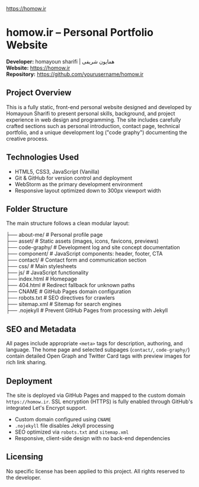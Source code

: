 https://homow.ir

# homow.ir – Personal Portfolio Website

**Developer:** homayoun sharifi  | همایون شریفی  
**Website:** https://homow.ir  
**Repository:** https://github.com/yourusername/homow.ir

## Project Overview

This is a fully static, front-end personal website designed and developed by Homayoun Sharifi to present personal skills, background, and project experience in web design and programming. The site includes carefully crafted sections such as personal introduction, contact page, technical portfolio, and a unique development log ("code graphy") documenting the creative process.

## Technologies Used

- HTML5, CSS3, JavaScript (Vanilla)
- Git & GitHub for version control and deployment
- WebStorm as the primary development environment
- Responsive layout optimized down to 300px viewport width

## Folder Structure

The main structure follows a clean modular layout:

├── about-me/              # Personal profile page  
├── asset/                 # Static assets (images, icons, favicons, previews)  
├── code-graphy/           # Development log and site concept documentation  
├── component/             # JavaScript components: header, footer, CTA  
├── contact/               # Contact form and communication section  
├── css/                   # Main stylesheets  
├── js/                    # JavaScript functionality  
├── index.html             # Homepage  
├── 404.html               # Redirect fallback for unknown paths  
├── CNAME                  # GitHub Pages domain configuration  
├── robots.txt             # SEO directives for crawlers  
├── sitemap.xml            # Sitemap for search engines  
├── .nojekyll              # Prevent GitHub Pages from processing with Jekyll  

## SEO and Metadata

All pages include appropriate `<meta>` tags for description, authoring, and language. The home page and selected subpages (`contact/`, `code-graphy/`) contain detailed Open Graph and Twitter Card tags with preview images for rich link sharing.

## Deployment

The site is deployed via GitHub Pages and mapped to the custom domain `https://homow.ir`. SSL encryption (HTTPS) is fully enabled through GitHub's integrated Let's Encrypt support.

- Custom domain configured using `CNAME`
- `.nojekyll` file disables Jekyll processing
- SEO optimized via `robots.txt` and `sitemap.xml`
- Responsive, client-side design with no back-end dependencies

## Licensing

No specific license has been applied to this project. All rights reserved to the developer.
